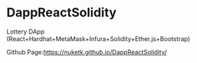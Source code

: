 # DappReactSolidity
Lottery DApp (React+Hardhat+MetaMask+Infura+Solidity+Ether.js+Bootstrap)

Github Page:https://nuketk.github.io/DappReactSolidity/
